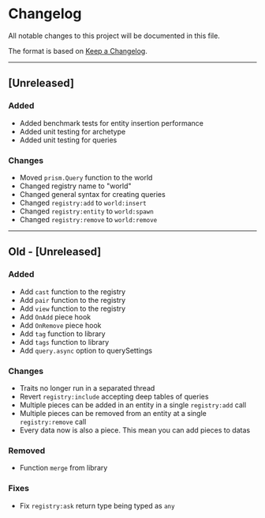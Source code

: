 # Changelog

All notable changes to this project will be documented in this file.

The format is based on [Keep a Changelog](https://keepachangelog.com/en/1.0.0/).

--------------------------------------------------------------------------------

## [Unreleased]

### Added
- Added benchmark tests for entity insertion performance
- Added unit testing for archetype
- Added unit testing for queries

### Changes

- Moved `prism.Query` function to the world
- Changed registry name to "world"
- Changed general syntax for creating queries
- Changed `registry:add` to `world:insert`
- Changed `registry:entity` to `world:spawn`
- Changed `registry:remove` to `world:remove`

--------------------------------------------------------------------------------

## Old - [Unreleased]

### Added

- Add `cast` function to the registry
- Add `pair` function to the registry
- Add `view` function to the registry
- Add `OnAdd` piece hook
- Add `OnRemove` piece hook
- Add `tag` function to library
- Add `tags` function to library
- Add `query.async` option to querySettings

### Changes

- Traits no longer run in a separated thread
- Revert `registry:include` accepting deep tables of queries
- Multiple pieces can be added in an entity in a single `registry:add` call
- Multiple pieces can be removed from an entity at a single `registry:remove` call
- Every data now is also a piece. This mean you can add pieces to datas

### Removed

- Function `merge` from library

### Fixes 

- Fix `registry:ask` return type being typed as `any`